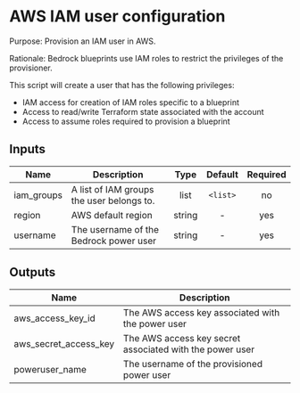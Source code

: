 # AWS IAM user configuration

Purpose: Provision an IAM user in AWS.

Rationale: Bedrock blueprints use IAM roles to restrict the privileges of the provisioner.

This script will create a user that has the following privileges:

* IAM access for creation of IAM roles specific to a blueprint
* Access to read/write Terraform state associated with the account
* Access to assume roles required to provision a blueprint

## Inputs

| Name | Description | Type | Default | Required |
|------|-------------|:----:|:-----:|:-----:|
| iam\_groups | A list of IAM groups the user belongs to. | list | `<list>` | no |
| region | AWS default region | string | - | yes |
| username | The username of the Bedrock power user | string | - | yes |

## Outputs

| Name | Description |
|------|-------------|
| aws\_access\_key\_id | The AWS access key associated with the power user |
| aws\_secret\_access\_key | The AWS access key secret associated with the power user |
| poweruser\_name | The username of the provisioned power user |

